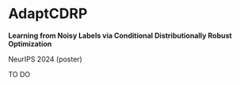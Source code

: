 # AdaptCDRP
**Learning from Noisy Labels via Conditional Distributionally Robust Optimization**

NeurIPS 2024 (poster)

TO DO
